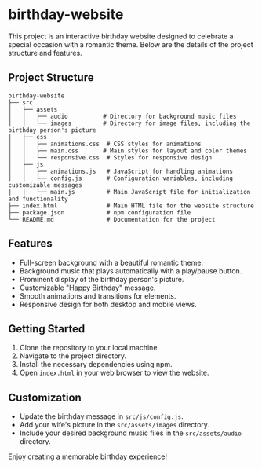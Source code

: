 # birthday-website

This project is an interactive birthday website designed to celebrate a special occasion with a romantic theme. Below are the details of the project structure and features.

## Project Structure

```
birthday-website
├── src
│   ├── assets
│   │   ├── audio          # Directory for background music files
│   │   └── images         # Directory for image files, including the birthday person's picture
│   ├── css
│   │   ├── animations.css  # CSS styles for animations
│   │   ├── main.css       # Main styles for layout and color themes
│   │   └── responsive.css  # Styles for responsive design
│   ├── js
│   │   ├── animations.js   # JavaScript for handling animations
│   │   ├── config.js       # Configuration variables, including customizable messages
│   │   └── main.js         # Main JavaScript file for initialization and functionality
├── index.html              # Main HTML file for the website structure
├── package.json            # npm configuration file
└── README.md               # Documentation for the project
```

## Features

- Full-screen background with a beautiful romantic theme.
- Background music that plays automatically with a play/pause button.
- Prominent display of the birthday person's picture.
- Customizable "Happy Birthday" message.
- Smooth animations and transitions for elements.
- Responsive design for both desktop and mobile views.

## Getting Started

1. Clone the repository to your local machine.
2. Navigate to the project directory.
3. Install the necessary dependencies using npm.
4. Open `index.html` in your web browser to view the website.

## Customization

- Update the birthday message in `src/js/config.js`.
- Add your wife's picture in the `src/assets/images` directory.
- Include your desired background music files in the `src/assets/audio` directory.

Enjoy creating a memorable birthday experience!